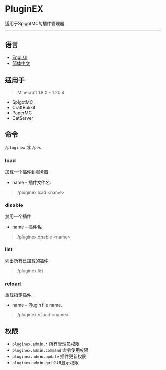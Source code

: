 # PluginEX

适用于SpigotMC的插件管理器

<hr>

## 语言

* [English](README.md)
* [简体中文](README-zh-CN.md)

## 适用于

> Minecraft 1.8.X - 1.20.4

* SpigotMC
* CraftBukkit
* PaperMC
* CatServer

## 命令

`/pluginex` 或 `/pex`

### load

<p>加载一个插件到服务器</p>

* name - 插件文件名.

> /pluginex load \<name>

### disable

<p>禁用一个插件</p>

* name - 插件名.

> /pluginex disable \<name>
> 
### list

<p>列出所有已加载的插件.</p>

> /pluginex list

### reload

<p>重载指定插件.</p>

* name - Plugin file name.

> /pluginex reload \<name>

## 权限

* `pluginex.admin.*` 所有管理员权限
* `pluginex.admin.command` 命令使用权限
* `pluginex.admin.update` 插件更新权限
* `pluginex.admin.gui` GUI显示权限
